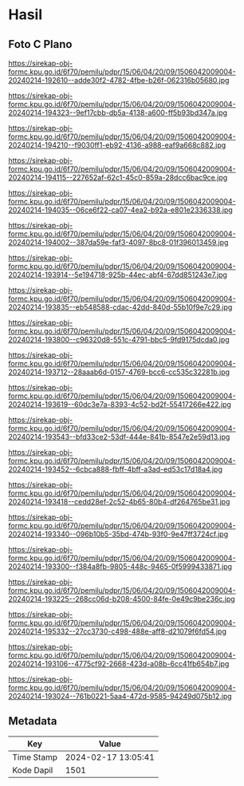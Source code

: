 # Hasil

## Foto C Plano

https://sirekap-obj-formc.kpu.go.id/6f70/pemilu/pdpr/15/06/04/20/09/1506042009004-20240214-192610--adde30f2-4782-4fbe-b26f-062316b05680.jpg

https://sirekap-obj-formc.kpu.go.id/6f70/pemilu/pdpr/15/06/04/20/09/1506042009004-20240214-194323--9ef17cbb-db5a-4138-a600-ff5b93bd347a.jpg

https://sirekap-obj-formc.kpu.go.id/6f70/pemilu/pdpr/15/06/04/20/09/1506042009004-20240214-194210--f9030ff1-eb92-4136-a988-eaf9a668c882.jpg

https://sirekap-obj-formc.kpu.go.id/6f70/pemilu/pdpr/15/06/04/20/09/1506042009004-20240214-194115--227652af-62c1-45c0-859a-28dcc6bac9ce.jpg

https://sirekap-obj-formc.kpu.go.id/6f70/pemilu/pdpr/15/06/04/20/09/1506042009004-20240214-194035--06ce6f22-ca07-4ea2-b92a-e801e2336338.jpg

https://sirekap-obj-formc.kpu.go.id/6f70/pemilu/pdpr/15/06/04/20/09/1506042009004-20240214-194002--387da59e-faf3-4097-8bc8-01f396013459.jpg

https://sirekap-obj-formc.kpu.go.id/6f70/pemilu/pdpr/15/06/04/20/09/1506042009004-20240214-193914--5e194718-925b-44ec-abf4-67dd851243e7.jpg

https://sirekap-obj-formc.kpu.go.id/6f70/pemilu/pdpr/15/06/04/20/09/1506042009004-20240214-193835--eb548588-cdac-42dd-840d-55b10f9e7c29.jpg

https://sirekap-obj-formc.kpu.go.id/6f70/pemilu/pdpr/15/06/04/20/09/1506042009004-20240214-193800--c96320d8-551c-4791-bbc5-9fd9175dcda0.jpg

https://sirekap-obj-formc.kpu.go.id/6f70/pemilu/pdpr/15/06/04/20/09/1506042009004-20240214-193712--28aaab6d-0157-4769-bcc6-cc535c32281b.jpg

https://sirekap-obj-formc.kpu.go.id/6f70/pemilu/pdpr/15/06/04/20/09/1506042009004-20240214-193619--60dc3e7a-8393-4c52-bd2f-55417266e422.jpg

https://sirekap-obj-formc.kpu.go.id/6f70/pemilu/pdpr/15/06/04/20/09/1506042009004-20240214-193543--bfd33ce2-53df-444e-841b-8547e2e59d13.jpg

https://sirekap-obj-formc.kpu.go.id/6f70/pemilu/pdpr/15/06/04/20/09/1506042009004-20240214-193452--6cbca888-fbff-4bff-a3ad-ed53c17d18a4.jpg

https://sirekap-obj-formc.kpu.go.id/6f70/pemilu/pdpr/15/06/04/20/09/1506042009004-20240214-193418--cedd28ef-2c52-4b65-80b4-df264765be31.jpg

https://sirekap-obj-formc.kpu.go.id/6f70/pemilu/pdpr/15/06/04/20/09/1506042009004-20240214-193340--096b10b5-35bd-474b-93f0-9e47ff3724cf.jpg

https://sirekap-obj-formc.kpu.go.id/6f70/pemilu/pdpr/15/06/04/20/09/1506042009004-20240214-193300--f384a8fb-9805-448c-9465-0f5999433871.jpg

https://sirekap-obj-formc.kpu.go.id/6f70/pemilu/pdpr/15/06/04/20/09/1506042009004-20240214-193225--268cc06d-b208-4500-84fe-0e49c9be236c.jpg

https://sirekap-obj-formc.kpu.go.id/6f70/pemilu/pdpr/15/06/04/20/09/1506042009004-20240214-195332--27cc3730-c498-488e-aff8-d21079f6fd54.jpg

https://sirekap-obj-formc.kpu.go.id/6f70/pemilu/pdpr/15/06/04/20/09/1506042009004-20240214-193106--4775cf92-2668-423d-a08b-6cc41fb654b7.jpg

https://sirekap-obj-formc.kpu.go.id/6f70/pemilu/pdpr/15/06/04/20/09/1506042009004-20240214-193024--761b0221-5aa4-472d-9585-94249d075b12.jpg


## Metadata

| Key        | Value               |
| ---------- | ------------------- |
| Time Stamp | 2024-02-17 13:05:41 |
| Kode Dapil | 1501                |




